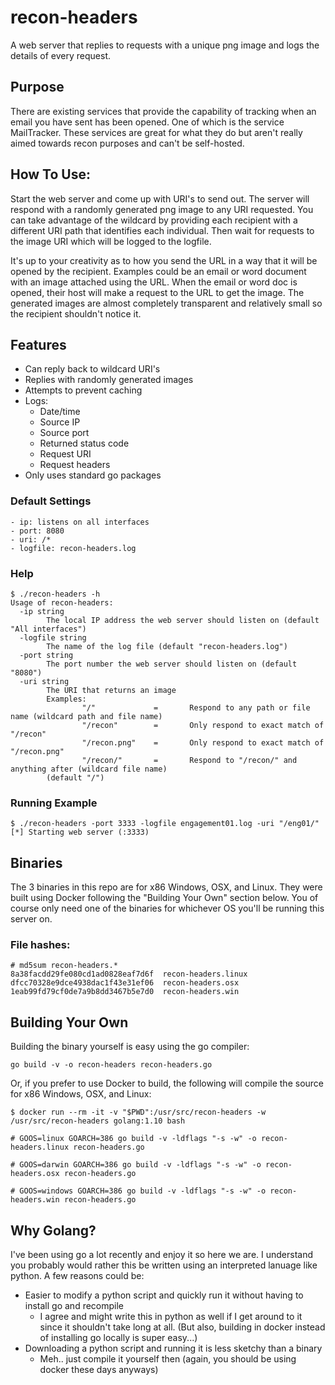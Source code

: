 # recon-headers
A web server that replies to requests with a unique png image and logs the details of every request. 

## Purpose
There are existing services that provide the capability of tracking when an email you have sent has been opened. One of which is the service MailTracker. These services are great for what they do but aren't really aimed towards recon purposes and can't be self-hosted.

## How To Use:

Start the web server and come up with URI's to send out. The server will respond with a randomly generated png image to any URI requested. You can take advantage of the wildcard by providing each recipient with a different URI path that identifies each individual. Then wait for requests to the image URI which will be logged to the logfile.

It's up to your creativity as to how you send the URL in a way that it will be opened by the recipient. Examples could be an email or word document with an image attached using the URL. When the email or word doc is opened, their host will make a request to the URL to get the image. The generated images are almost completely transparent and relatively small so the recipient shouldn't notice it.

## Features

- Can reply back to wildcard URI's
- Replies with randomly generated images
- Attempts to prevent caching
- Logs:
    - Date/time
    - Source IP
    - Source port
    - Returned status code
    - Request URI
    - Request headers
- Only uses standard go packages

### Default Settings
    - ip: listens on all interfaces
    - port: 8080
    - uri: /*
    - logfile: recon-headers.log

### Help
```
$ ./recon-headers -h
Usage of recon-headers:
  -ip string
        The local IP address the web server should listen on (default "All interfaces")
  -logfile string
        The name of the log file (default "recon-headers.log")
  -port string
        The port number the web server should listen on (default "8080")
  -uri string
        The URI that returns an image
        Examples:
                "/"             =       Respond to any path or file name (wildcard path and file name)
                "/recon"        =       Only respond to exact match of "/recon"
                "/recon.png"    =       Only respond to exact match of "/recon.png"
                "/recon/"       =       Respond to "/recon/" and anything after (wildcard file name)
        (default "/")
```

### Running Example
```
$ ./recon-headers -port 3333 -logfile engagement01.log -uri "/eng01/"
[*] Starting web server (:3333)
```

## Binaries
The 3 binaries in this repo are for x86 Windows, OSX, and Linux. They were built using Docker following the "Building Your Own" section below. You of course only need one of the binaries for whichever OS you'll be running this server on.

### File hashes:
```
# md5sum recon-headers.*
8a38facdd29fe080cd1ad0828eaf7d6f  recon-headers.linux
dfcc70328e9dce4938dac1f43e31ef06  recon-headers.osx
1eab99fd79cf0de7a9b8dd3467b5e7d0  recon-headers.win
```

## Building Your Own
Building the binary yourself is easy using the go compiler:

```
go build -v -o recon-headers recon-headers.go
```

Or, if you prefer to use Docker to build, the following will compile the source for x86 Windows, OSX, and Linux:

```
$ docker run --rm -it -v "$PWD":/usr/src/recon-headers -w /usr/src/recon-headers golang:1.10 bash

# GOOS=linux GOARCH=386 go build -v -ldflags "-s -w" -o recon-headers.linux recon-headers.go

# GOOS=darwin GOARCH=386 go build -v -ldflags "-s -w" -o recon-headers.osx recon-headers.go

# GOOS=windows GOARCH=386 go build -v -ldflags "-s -w" -o recon-headers.win recon-headers.go
```

## Why Golang?

I've been using go a lot recently and enjoy it so here we are. I understand you probably would rather this be written using an interpreted lanuage like python. A few reasons could be:

- Easier to modify a python script and quickly run it without having to install go and recompile
    - I agree and might write this in python as well if I get around to it since it shouldn't take long at all. (But also, building in docker instead of installing go locally is super easy...)
- Downloading a python script and running it is less sketchy than a binary
    - Meh.. just compile it yourself then (again, you should be using docker these days anyways)
